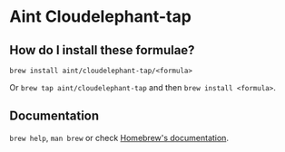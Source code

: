 # Aint Cloudelephant-tap

## How do I install these formulae?

`brew install aint/cloudelephant-tap/<formula>`

Or `brew tap aint/cloudelephant-tap` and then `brew install <formula>`.

## Documentation

`brew help`, `man brew` or check [Homebrew's documentation](https://docs.brew.sh).

